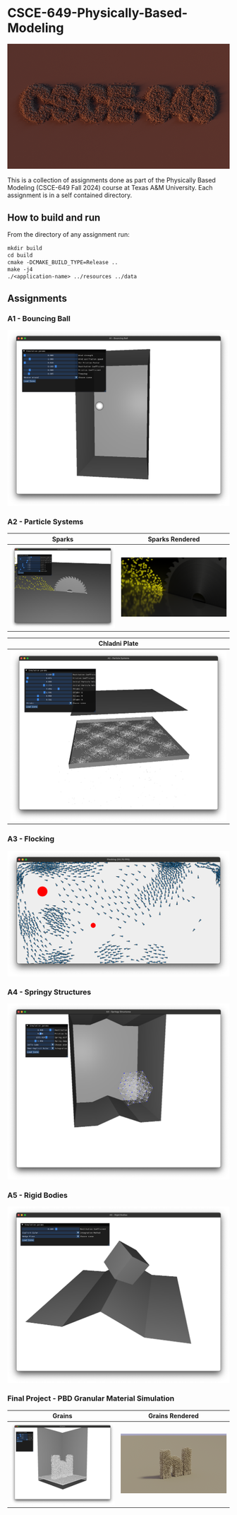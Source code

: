 # CSCE-649-Physically-Based-Modeling

![CSCE-649](screenshots/pbd-grains-render-csce.png)

This is a collection of assignments done as part of the Physically Based Modeling (CSCE-649 Fall 2024) course at Texas A&M University.
Each assignment is in a self contained directory.

## How to build and run

From the directory of any assignment run:

```console
mkdir build
cd build
cmake -DCMAKE_BUILD_TYPE=Release ..
make -j4
./<application-name> ../resources ../data
```

## Assignments

### A1 - Bouncing Ball
![A1 - Bouncing Ball](screenshots/A1.png)

### A2 - Particle Systems

Sparks             |  Sparks Rendered
:-------------------------:|:-------------------------:
![A2 - Sparks](screenshots/A2-sparks.png)  |  ![A2 - Sparks Rendered](screenshots/A2-sparks-render.png)

Chladni Plate             | 
:-------------------------:|
![](screenshots/A2-chladni.png)  |

### A3 - Flocking

![A3 - Flocking](screenshots/A3.png)


### A4 - Springy Structures

![A4 - Jello Cube](screenshots/A4.png)


### A5 - Rigid Bodies

![A4 - Rigid Cube](screenshots/A5.png)


### Final Project - PBD Granular Material Simulation

Grains             |  Grains Rendered
:-------------------------:|:-------------------------:
![Project - Grains](screenshots/pbd-grains.png)  |  ![Project - Grains Rendered](screenshots/pbd-grains-render.png)
